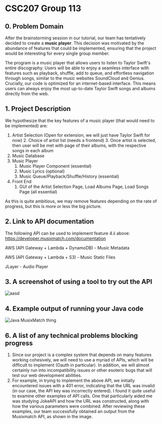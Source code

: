 # CSC207 Group 113

## 0. Problem Domain

After the brainstorming session in our tutorial, our team has tentatively decided to create a **music player**. 
This decision was motivated by the abundance of features that could be implemented,
ensuring that the project would be interesting for every single group member.

The program is a music player that allows users to listen to Taylor Swift's entire discography. Users will be able to enjoy a seamless interface with features such as playback, shuffle, add to queue, and effortless navigation through songs, similar to the music websites SoundCloud and Genius. Crucially, our code is optimized for an internet-based interface. This means users can always enjoy the most up-to-date Taylor Swift songs and albums directly from the web. 

## 1. Project Description

We hypothesize that the key features of a music player (that would need to be implemented) are:
1. Artist Selection (Open for extension, we will just have Taylor Swift for now) 
   2. Choice of artist list (needs a frontend)
   3. Once artist is selected, then user will be met with page of their albums, with the respective songs in each album
2. Music Database
3. Music Player
   1. Music Player Component (essential)
   2. Music Lyrics (optional) 
   3. Music Queue/Playback/Shuffle/History (essential)
4. Front End
   1. GUI of the Artist Selection Page, Load Albums Page, Load Songs Page (all essential) 

As this is quite ambitious, we may remove features depending on the rate of progress, but this is more or less the big picture.

## 2. Link to API documentation

The following API can be used to implement feature 4.ii above: 
https://developer.musixmatch.com/documentation

AWS (API Gateway + Lambda + DynamoDB) - Music Metadata

AWS (API Gateway + Lambda + S3) - Music Static Files

JLayer - Audio Player

## 3. A screenshot of using a tool to try out the API

![aasd](https://github.com/jlowb/CSC207REAL/assets/46061076/f1313616-8b97-47e2-b13b-6e8913838e1c)

## 4. Example output of running your Java code

![Java MusixMatch thing](https://github.com/jlowb/CSC207REAL/assets/46061076/c65611db-ee8e-416e-a078-8eac2aa287b7)

## 6. A list of any technical problems blocking progress

1. Since our project is a complex system that depends on many features working cohesively, we will need to use a myriad of APIs, which will be difficult to implement (Oauth in particular). In addition, we will almost certainly run into incompatibility issues or other esoteric bugs that will test our web development abilities.
2. For example, in trying to implement the above API, we initially encountered issues with a 401 error, indicating that the URL was invalid (in our case, the API key was incorrectly entered). I found it quite useful to examine other examples of API calls. One that particularly aided me was studying JokeAPI and how the URL was constructed, along with how the various parameters were combined. After reviewing these examples, our team successfully obtained an output from the Musixmatch API, as shown in the image.
